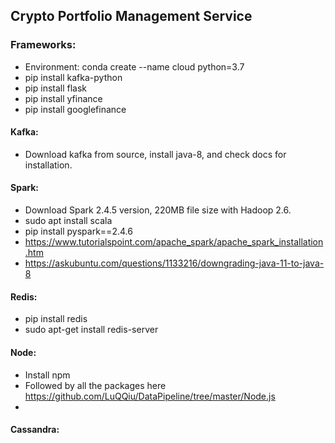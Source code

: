 ## Crypto Portfolio Management Service


### Frameworks:

- Environment: conda create --name cloud python=3.7
- pip install kafka-python
- pip install flask
- pip install yfinance
- pip install googlefinance

#### Kafka:
- Download kafka from source, install java-8, and check docs for installation.

#### Spark:
- Download Spark 2.4.5 version, 220MB file size with Hadoop 2.6.
- sudo apt install scala
- pip install pyspark==2.4.6
- https://www.tutorialspoint.com/apache_spark/apache_spark_installation.htm
- https://askubuntu.com/questions/1133216/downgrading-java-11-to-java-8

#### Redis:
- pip install redis
- sudo apt-get install redis-server
 
#### Node:
- Install npm
- Followed by all the packages here https://github.com/LuQQiu/DataPipeline/tree/master/Node.js
- 

#### Cassandra:


 
